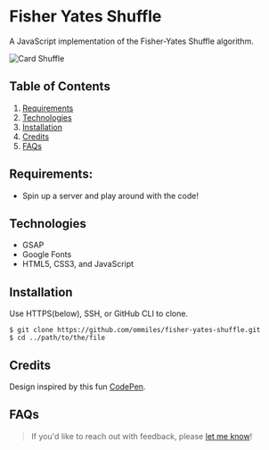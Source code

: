 # Fisher Yates Shuffle

A JavaScript implementation of the Fisher-Yates Shuffle algorithm.

![Card Shuffle](https://media2.giphy.com/media/bG5rDPx76wHMZtsXmr/giphy-downsized-large.gif)

## Table of Contents
1. [Requirements](#requirements)
2. [Technologies](#technologies)
3. [Installation](#installation)
4. [Credits](#credits)
5. [FAQs](#faqs)

## Requirements:

* Spin up a server and play around with the code!

## Technologies

* GSAP
* Google Fonts
* HTML5, CSS3, and JavaScript

## Installation

Use HTTPS(below), SSH, or GitHub CLI to clone.

```
$ git clone https://github.com/ommiles/fisher-yates-shuffle.git
$ cd ../path/to/the/file
```

## Credits

Design inspired by this fun [CodePen](https://codepen.io/chingy/pen/BajQeVE).

## FAQs

> If you'd like to reach out with feedback, please [let me know](https://ommiles.com/)!